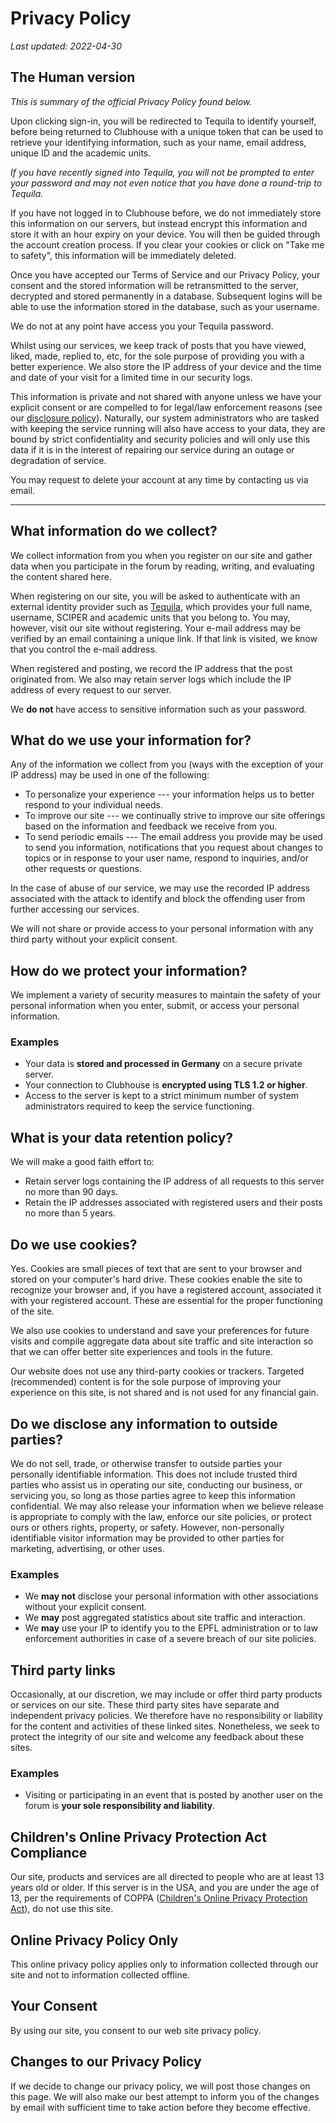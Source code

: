 # Privacy Policy

_Last updated: 2022-04-30_

<a name="human"></a>

## The Human version

_This is summary of the official Privacy Policy found below._

Upon clicking sign-in, you will be redirected to Tequila to identify yourself,
before being returned to Clubhouse with a unique token that can be used to
retrieve your identifying information, such as your name, email address, unique
ID and the academic units.

_If you have recently signed into Tequila, you will not be prompted to enter
your password and may not even notice that you have done a round-trip to
Tequila._

If you have not logged in to Clubhouse before, we do not immediately store this
information on our servers, but instead encrypt this information and store it
with an hour expiry on your device. You will then be guided through the account
creation process. If you clear your cookies or click on "Take me to safety",
this information will be immediately deleted.

Once you have accepted our Terms of Service and our Privacy Policy, your consent
and the stored information will be retransmitted to the server, decrypted and
stored permanently in a database. Subsequent logins will be able to use the
information stored in the database, such as your username.

We do not at any point have access you your Tequila password.

Whilst using our services, we keep track of posts that you have viewed, liked,
made, replied to, etc, for the sole purpose of providing you with a better
experience. We also store the IP address of your device and the time and date of
your visit for a limited time in our security logs.

This information is private and not shared with anyone unless we have your
explicit consent or are compelled to for legal/law enforcement reasons (see our
[disclosure policy](#disclose)). Naturally, our system administrators who are
tasked with keeping the service running will also have access to your data, they
are bound by strict confidentiality and security policies and will only use this
data if it is in the interest of repairing our service during an outage or
degradation of service.

You may request to delete your account at any time by contacting us via email.

---

<a name="collect"></a>

## What information do we collect?

We collect information from you when you register on our site and gather data
when you participate in the forum by reading, writing, and evaluating the
content shared here.

When registering on our site, you will be asked to authenticate with an external
identity provider such as [Tequila](https://tequila.epfl.ch), which provides
your full name, username, SCIPER and academic units that you belong to. You may,
however, visit our site without registering. Your e-mail address may be verified
by an email containing a unique link. If that link is visited, we know that you
control the e-mail address.

When registered and posting, we record the IP address that the post originated
from. We also may retain server logs which include the IP address of every
request to our server.

We **do not** have access to sensitive information such as your password.

<a name="use"></a>

## What do we use your information for?

Any of the information we collect from you (ways with the exception of your IP
address) may be used in one of the following:

- To personalize your experience --- your information helps us to better respond
  to your individual needs.
- To improve our site --- we continually strive to improve our site offerings
  based on the information and feedback we receive from you.
- To send periodic emails --- The email address you provide may be used to send
  you information, notifications that you request about changes to topics or in
  response to your user name, respond to inquiries, and/or other requests or
  questions.

In the case of abuse of our service, we may use the recorded IP address
associated with the attack to identify and block the offending user from further
accessing our services.

We will not share or provide access to your personal information with any third
party without your explicit consent.

<a name="protect"></a>

## How do we protect your information?

We implement a variety of security measures to maintain the safety of your
personal information when you enter, submit, or access your personal
information.

### Examples

- Your data is **stored and processed in Germany** on a secure private server.
- Your connection to Clubhouse is **encrypted using TLS 1.2 or higher**.
- Access to the server is kept to a strict minimum number of system
  administrators required to keep the service functioning.

<a name="data-retention"></a>

## What is your data retention policy?

We will make a good faith effort to:

- Retain server logs containing the IP address of all requests to this server no
  more than 90 days.
- Retain the IP addresses associated with registered users and their posts no
  more than 5 years.

<a name="cookies"></a>

## Do we use cookies?

Yes. Cookies are small pieces of text that are sent to your browser and stored
on your computer's hard drive. These cookies enable the site to recognize your
browser and, if you have a registered account, associated it with your
registered account. These are essential for the proper functioning of the site.

We also use cookies to understand and save your preferences for future visits
and compile aggregate data about site traffic and site interaction so that we
can offer better site experiences and tools in the future.

Our website does not use any third-party cookies or trackers. Targeted
(recommended) content is for the sole purpose of improving your experience on
this site, is not shared and is not used for any financial gain.

<a name="disclose"></a>

## Do we disclose any information to outside parties?

We do not sell, trade, or otherwise transfer to outside parties your personally
identifiable information. This does not include trusted third parties who assist
us in operating our site, conducting our business, or servicing you, so long as
those parties agree to keep this information confidential. We may also release
your information when we believe release is appropriate to comply with the law,
enforce our site policies, or protect ours or others rights, property, or
safety. However, non-personally identifiable visitor information may be provided
to other parties for marketing, advertising, or other uses.

### Examples

- We **may not** disclose your personal information with other associations
  without your explicit consent.
- We **may** post aggregated statistics about site traffic and interaction.
- We **may** use your IP to identify you to the EPFL administration or to law
  enforcement authorities in case of a severe breach of our site policies.

<a name="third-party"></a>

## Third party links

Occasionally, at our discretion, we may include or offer third party products or
services on our site. These third party sites have separate and independent
privacy policies. We therefore have no responsibility or liability for the
content and activities of these linked sites. Nonetheless, we seek to protect
the integrity of our site and welcome any feedback about these sites.

### Examples

- Visiting or participating in an event that is posted by another user on the
  forum is **your sole responsibility and liability**.

<a name="coppa"></a>

## Children's Online Privacy Protection Act Compliance

Our site, products and services are all directed to people who are at least 13
years old or older. If this server is in the USA, and you are under the age of
13, per the requirements of COPPA
([Children's Online Privacy Protection Act](https://en.wikipedia.org/wiki/Children%27s_Online_Privacy_Protection_Act)),
do not use this site.

<a name="online"></a>

## Online Privacy Policy Only

This online privacy policy applies only to information collected through our
site and not to information collected offline.

<a name="consent"></a>

## Your Consent

By using our site, you consent to our web site privacy policy.

<a name="changes"></a>

## Changes to our Privacy Policy

If we decide to change our privacy policy, we will post those changes on this
page. We will also make our best attempt to inform you of the changes by email
with sufficient time to take action before they become effective.
